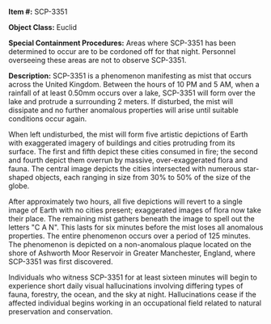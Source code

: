 **Item #:** SCP-3351

**Object Class:** Euclid

**Special Containment Procedures:** Areas where SCP-3351 has been determined to occur are to be cordoned off for that night. Personnel overseeing these areas are not to observe SCP-3351.

**Description:** SCP-3351 is a phenomenon manifesting as mist that occurs across the United Kingdom. Between the hours of 10 PM and 5 AM, when a rainfall of at least 0.50mm occurs over a lake, SCP-3351 will form over the lake and protrude a surrounding 2 meters. If disturbed, the mist will dissipate and no further anomalous properties will arise until suitable conditions occur again.

When left undisturbed, the mist will form five artistic depictions of Earth with exaggerated imagery of buildings and cities protruding from its surface. The first and fifth depict these cities consumed in fire; the second and fourth depict them overrun by massive, over-exaggerated flora and fauna. The central image depicts the cities intersected with numerous star-shaped objects, each ranging in size from 30% to 50% of the size of the globe.

After approximately two hours, all five depictions will revert to a single image of Earth with no cities present; exaggerated images of flora now take their place. The remaining mist gathers beneath the image to spell out the letters "C A N". This lasts for six minutes before the mist loses all anomalous properties. The entire phenomenon occurs over a period of 125 minutes. The phenomenon is depicted on a non-anomalous plaque located on the shore of Ashworth Moor Reservoir in Greater Manchester, England, where SCP-3351 was first discovered.

Individuals who witness SCP-3351 for at least sixteen minutes will begin to experience short daily visual hallucinations involving differing types of fauna, forestry, the ocean, and the sky at night. Hallucinations cease if the affected individual begins working in an occupational field related to natural preservation and conservation.